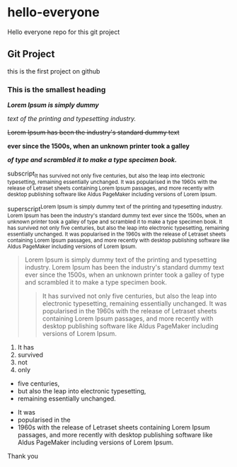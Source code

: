 # hello-everyone
Hello everyone repo for this git project

## Git Project

this is the first project on github

### This is the smallest heading


***Lorem Ipsum is simply dummy*** 

*text of the printing and typesetting industry.*

~~Lorem Ipsum has been the industry's standard dummy text~~

**ever since the 1500s, when an unknown printer took a galley**

***of type and scrambled it to make a type specimen book.***

subscript<sub>It has survived not only five centuries, but also the leap into electronic typesetting, remaining essentially unchanged. It was popularised in the 1960s with the release of Letraset sheets containing Lorem Ipsum passages, and more recently with desktop publishing software like Aldus PageMaker including versions of Lorem Ipsum.</sub>

superscript<sup>Lorem Ipsum is simply dummy text of the printing and typesetting industry. Lorem Ipsum has been the industry's standard dummy text ever since the 1500s, when an unknown printer took a galley of type and scrambled it to make a type specimen book. It has survived not only five centuries, but also the leap into electronic typesetting, remaining essentially unchanged. It was popularised in the 1960s with the release of Letraset sheets containing Lorem Ipsum passages, and more recently with desktop publishing software like Aldus PageMaker including versions of Lorem Ipsum.</sup>


> Lorem Ipsum is simply dummy text of the printing and typesetting industry. Lorem Ipsum has been the industry's standard dummy text ever since the 1500s, when an unknown printer took a galley of type and scrambled it to make a type specimen book. 
> 
>> It has survived not only five centuries, but also the leap into electronic typesetting, remaining essentially unchanged. It was popularised in the 1960s with the release of Letraset sheets containing Lorem Ipsum passages, and more recently with desktop publishing software like Aldus PageMaker including versions of Lorem Ipsum.

1. It has
2. survived
3. not
4. only 

- five centuries,
- but also the leap into electronic typesetting,
- remaining essentially unchanged.

* It was
* popularised in the
* 1960s with the release of Letraset sheets containing Lorem Ipsum passages, and more recently with desktop publishing software like Aldus PageMaker including versions of Lorem Ipsum.

Thank you 
